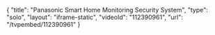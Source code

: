 {
    "title": "Panasonic Smart Home Monitoring   Security System",
    "type": "solo",
    "layout": "iframe-static",
    "videoId": "112390961",
    "url": "\/tvpembed\/112390961"
}